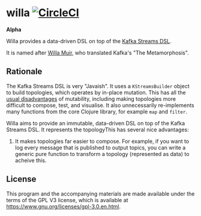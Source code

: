 # willa [![CircleCI](https://circleci.com/gh/DaveWM/willa.svg?style=svg)](https://circleci.com/gh/DaveWM/willa)
**Alpha**


Willa provides a data-driven DSL on top of the [Kafka Streams DSL](https://docs.confluent.io/current/streams/developer-guide/dsl-api.html).

It is named after [Willa Muir](https://en.wikipedia.org/wiki/Willa_Muir), who translated Kafka's "The Metamorphosis".

## Rationale

The Kafka Streams DSL is very "Javaish". 
It uses a `KStreamsBuilder` object to build topologies, which operates by in-place mutation.
This has all the [usual disadvantages](https://clojure.org/about/state#_object_oriented_programming_oo) of mutability, 
including making topologies more difficult to compose, test, and visualise. 
It also unnecessarily re-implements many functions from the core Clojure library, for example `map` and `filter`. 

Willa aims to provide an immutable, data-driven DSL on top of the Kafka Streams DSL. 
It represents the topologyThis has several nice advantages:
1. It makes topologies far easier to compose. For example, if you want to log every message that is published to output topics,
you can write a generic pure function to transform a topology (represented as data) to acheive this.   
 

## License

This program and the accompanying materials are made available under the
terms of the GPL V3 license, which is available at https://www.gnu.org/licenses/gpl-3.0.en.html.
